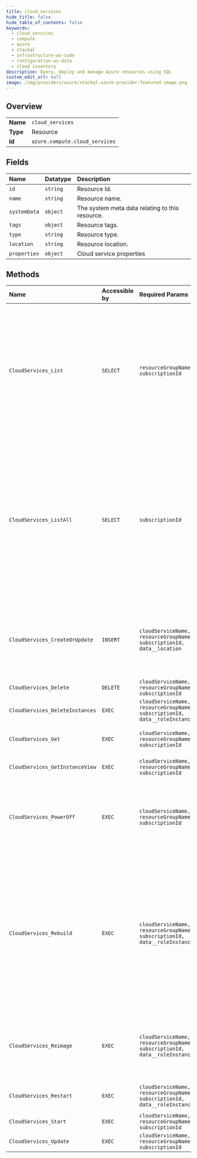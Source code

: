 ```yaml
---
title: cloud_services
hide_title: false
hide_table_of_contents: false
keywords:
  - cloud_services
  - compute
  - azure    
  - stackql
  - infrastructure-as-code
  - configuration-as-data
  - cloud inventory
description: Query, deploy and manage Azure resources using SQL
custom_edit_url: null
image: /img/providers/azure/stackql-azure-provider-featured-image.png
---
```

  
    

## Overview
<table><tbody>
<tr><td><b>Name</b></td><td><code>cloud_services</code></td></tr>
<tr><td><b>Type</b></td><td>Resource</td></tr>
<tr><td><b>Id</b></td><td><code>azure.compute.cloud_services</code></td></tr>
</tbody></table>

## Fields
| Name | Datatype | Description |
|:-----|:---------|:------------|
| `id` | `string` | Resource Id. |
| `name` | `string` | Resource name. |
| `systemData` | `object` | The system meta data relating to this resource. |
| `tags` | `object` | Resource tags. |
| `type` | `string` | Resource type. |
| `location` | `string` | Resource location. |
| `properties` | `object` | Cloud service properties |
## Methods
| Name | Accessible by | Required Params | Description |
|:-----|:--------------|:----------------|:------------|
| `CloudServices_List` | `SELECT` | `resourceGroupName, subscriptionId` | Gets a list of all cloud services under a resource group. Use nextLink property in the response to get the next page of Cloud Services. Do this till nextLink is null to fetch all the Cloud Services. |
| `CloudServices_ListAll` | `SELECT` | `subscriptionId` | Gets a list of all cloud services in the subscription, regardless of the associated resource group. Use nextLink property in the response to get the next page of Cloud Services. Do this till nextLink is null to fetch all the Cloud Services. |
| `CloudServices_CreateOrUpdate` | `INSERT` | `cloudServiceName, resourceGroupName, subscriptionId, data__location` | Create or update a cloud service. Please note some properties can be set only during cloud service creation. |
| `CloudServices_Delete` | `DELETE` | `cloudServiceName, resourceGroupName, subscriptionId` | Deletes a cloud service. |
| `CloudServices_DeleteInstances` | `EXEC` | `cloudServiceName, resourceGroupName, subscriptionId, data__roleInstances` | Deletes role instances in a cloud service. |
| `CloudServices_Get` | `EXEC` | `cloudServiceName, resourceGroupName, subscriptionId` | Display information about a cloud service. |
| `CloudServices_GetInstanceView` | `EXEC` | `cloudServiceName, resourceGroupName, subscriptionId` | Gets the status of a cloud service. |
| `CloudServices_PowerOff` | `EXEC` | `cloudServiceName, resourceGroupName, subscriptionId` | Power off the cloud service. Note that resources are still attached and you are getting charged for the resources. |
| `CloudServices_Rebuild` | `EXEC` | `cloudServiceName, resourceGroupName, subscriptionId, data__roleInstances` | Rebuild Role Instances reinstalls the operating system on instances of web roles or worker roles and initializes the storage resources that are used by them. If you do not want to initialize storage resources, you can use Reimage Role Instances. |
| `CloudServices_Reimage` | `EXEC` | `cloudServiceName, resourceGroupName, subscriptionId, data__roleInstances` | Reimage asynchronous operation reinstalls the operating system on instances of web roles or worker roles. |
| `CloudServices_Restart` | `EXEC` | `cloudServiceName, resourceGroupName, subscriptionId, data__roleInstances` | Restarts one or more role instances in a cloud service. |
| `CloudServices_Start` | `EXEC` | `cloudServiceName, resourceGroupName, subscriptionId` | Starts the cloud service. |
| `CloudServices_Update` | `EXEC` | `cloudServiceName, resourceGroupName, subscriptionId` | Update a cloud service. |
